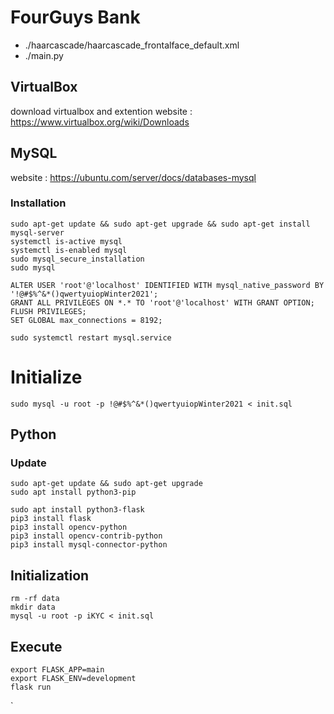 # FourGuys Bank

* ./haarcascade/haarcascade_frontalface_default.xml
* ./main.py

## VirtualBox

download virtualbox and extention
website : https://www.virtualbox.org/wiki/Downloads

## MySQL

website : https://ubuntu.com/server/docs/databases-mysql

### Installation

```
sudo apt-get update && sudo apt-get upgrade && sudo apt-get install mysql-server
systemctl is-active mysql
systemctl is-enabled mysql
sudo mysql_secure_installation
sudo mysql

ALTER USER 'root'@'localhost' IDENTIFIED WITH mysql_native_password BY '!@#$%^&*()qwertyuiopWinter2021';
GRANT ALL PRIVILEGES ON *.* TO 'root'@'localhost' WITH GRANT OPTION;
FLUSH PRIVILEGES;
SET GLOBAL max_connections = 8192;

sudo systemctl restart mysql.service
```

# Initialize
```
sudo mysql -u root -p !@#$%^&*()qwertyuiopWinter2021 < init.sql
```

## Python

### Update

```
sudo apt-get update && sudo apt-get upgrade
sudo apt install python3-pip

sudo apt install python3-flask
pip3 install flask
pip3 install opencv-python
pip3 install opencv-contrib-python
pip3 install mysql-connector-python
```

## Initialization

```
rm -rf data
mkdir data
mysql -u root -p iKYC < init.sql
```

## Execute

```
export FLASK_APP=main
export FLASK_ENV=development
flask run
```
`